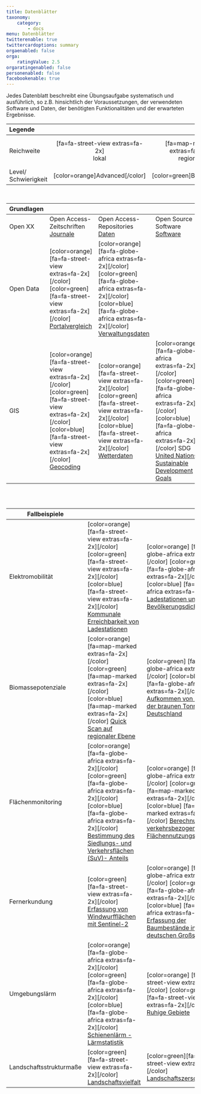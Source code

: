 ```yaml
---
title: Datenblätter
taxonomy:
    category:
        - docs
menu: Datenblätter
twitterenable: true
twittercardoptions: summary
orgaenabled: false
orga:
    ratingValue: 2.5
orgaratingenabled: false
personenabled: false
facebookenable: true
---
```


Jedes Datenblatt beschreibt eine Übungsaufgabe systematisch und ausführlich, so z.B. hinsichtlich der Voraussetzungen, der verwendeten Software und Daten, der benötigten Funktionalitäten und der erwarteten Ergebnisse.

| Legende | | | |
| :- | :-: | :-: | :-: |
| Reichweite | [fa=fa-street-view extras=fa-2x] <br> lokal | [fa=map-marked extras=fa-2x] <br> regional | [fa=fa-globe-africa extras=fa-2x] <br> national/global |
| Level/ Schwierigkeit | [color=orange]Advanced[/color] | [color=green]Basic[/color] | [color=blue]Click-by-Click[/color] |
<br>

| Grundlagen | | | | | |
|  :-----          |  :-----          |  :-----          | :----- | :----- | :----- |
|  Open XX | Open Access-Zeitschriften [Journale](OGE_Datenblatt_OpenXX_Journale.pdf?target=_blank) | Open Access-Repositories [Daten](OGE_Datenblatt_OpenXX_Repositories.pdf?target=_blank) | Open Source Software [Software](OGE_Datenblatt_OpenXX_DesktopGIS.pdf?target=_blank) |
| Open Data  | [color=orange] [fa=fa-street-view extras=fa-2x][/color] [color=green] [fa=fa-street-view extras=fa-2x][/color] [Portalvergleich](OGE_Datenblatt_OpenData_Portalvergleich.pdf?target=_blank) | [color=orange] [fa=fa-globe-africa extras=fa-2x][/color] [color=green] [fa=fa-globe-africa extras=fa-2x][/color] [color=blue] [fa=fa-globe-africa extras=fa-2x][/color] [Verwaltungsdaten](OGE_Datenblatt_OpenData_Verwaltungsdaten.pdf?target=_blank)
| GIS  | [color=orange] [fa=fa-street-view extras=fa-2x][/color] [color=green] [fa=fa-street-view extras=fa-2x][/color] [color=blue] [fa=fa-street-view extras=fa-2x][/color] [Geocoding](OGE_Datenblatt_Geocoding.pdf?target=_blank) | [color=orange] [fa=fa-street-view extras=fa-2x][/color] [color=green] [fa=fa-street-view extras=fa-2x][/color] [color=blue] [fa=fa-street-view extras=fa-2x][/color] [Wetterdaten](OGE_Datenblatt_Wetter.pdf?target=_blank) |  [color=orange] [fa=fa-globe-africa extras=fa-2x][/color] [color=green] [fa=fa-globe-africa extras=fa-2x][/color] [color=blue] [fa=fa-globe-africa extras=fa-2x][/color] SDG [United Nations Sustainable Development Goals](OGE_Datenblatt_SDG_Global_ABC.pdf?target=_blank) | [color=orange] [fa=fa-street-view extras=fa-2x][/color] [color=blue] [fa=fa-street-view extras=fa-2x][/color] [Feinstaub](OGE_Datenblatt_Feinstaub.pdf?target=_blank) | [color=orange] [fa=fa-street-view extras=fa-2x][/color] [color=green] [fa=fa-street-view extras=fa-2x][/color] [color=blue] [fa=fa-street-view extras=fa-2x][/color] [Daseinsvorsorge](OGE_Datenblatt-Daseinsvorsorge.pdf?target=_blank)
<br><br>

|  Fallbeispiele            |                                                                                                                                                                                                                                                                                                          |                                                                                                                                                                                                                                                                                                         |                                                                                                                                                                                                                                                                                           |
|---------------------------|----------------------------------------------------------------------------------------------------------------------------------------------------------------------------------------------------------------------------------------------------------------------------------------------------------|---------------------------------------------------------------------------------------------------------------------------------------------------------------------------------------------------------------------------------------------------------------------------------------------------------|-------------------------------------------------------------------------------------------------------------------------------------------------------------------------------------------------------------------------------------------------------------------------------------------|
|  Elektromobilität         |  [color=orange] [fa=fa-street-view   extras=fa-2x][/color] [color=green] [fa=fa-street-view extras=fa-2x][/color]   [color=blue] [fa=fa-street-view extras=fa-2x][/color] [Kommunale   Erreichbarkeit von Ladestationen](OGE_Datenblatt_EMobi_Lokal_ABC.pdf?target=_blank)                               |  [color=orange] [fa=fa-globe-africa   extras=fa-2x][/color] [color=green] [fa=fa-globe-africa extras=fa-2x][/color]   [color=blue] [fa=fa-globe-africa extras=fa-2x][/color] [Ladestationen und   Bevölkerungsdichte](OGE_Datenblatt_EMobi_National_ABC.pdf?target=_blank)                              |  [color=orange] [fa=fa-globe-africa   extras=fa-2x][/color] [color=green] [fa=fa-globe-africa extras=fa-2x][/color]   [color=blue] [fa=fa-globe-africa extras=fa-2x][/color] [Reise quer durch   Europa](OGE_Datenblatt_EMobi_Global_ABC.pdf?target=_blank)                               |
|  Biomassepotenziale       |  [color=orange] [fa=map-marked   extras=fa-2x][/color] [color=green] [fa=map-marked extras=fa-2x][/color]   [color=blue] [fa=map-marked extras=fa-2x][/color] [Quick Scan auf regionaler   Ebene](OGE_Datenblatt_DBFZ_regional.pdf?target=_blank)                                                        |  [color=green] [fa=fa-globe-africa   extras=fa-2x][/color] [color=blue] [fa=fa-globe-africa extras=fa-2x][/color]   [Aufkommen von Biogut aus der braunen Tonne in   Deutschland](OGE_Datenblatt_DBFZ_Biogut_national_B_C.pdf?target=_blank)                                                            |  [color=orange] [fa=fa-globe-africa   extras=fa-2x][/color] [Bioenergiepotenziale in   Europa](OGE_Datenblatt_DBFZ_Biogut_national_A.pdf?target=_blank)                                                                                                                                   |
|  Flächenmonitoring        |  [color=orange] [fa=fa-globe-africa   extras=fa-2x][/color] [color=green] [fa=fa-globe-africa extras=fa-2x][/color]   [color=blue] [fa=fa-globe-africa extras=fa-2x][/color] [Bestimmung des   Siedlungs- und Verkehrsflächen (SuV)-   Anteils](OGE_Datenblatt_FM_Flaechenutzung_SuV.pdf?target=_blank)  |  [color=orange] [fa=fa-globe-africa   extras=fa-2x][/color] [color=green] [fa=map-marked extras=fa-2x][/color]   [color=blue] [fa=map-marked extras=fa-2x][/color] [Berechnung   verkehrsbezogener Flächennutzungsindikatoren](OGE_Datenblatt_FM_verkehrsindikator_gvn.pdf?target=_blank)               |  [color=orange] [fa=fa-globe-africa   extras=fa-2x] [/color][color=green] [fa=fa-street-view   extras=fa-2x][/color][color=blue][fa=fa-street-view extras=fa-2x][/color]   [Messung der Veränderung der Siedlungs- und Bevölkerungsdichte](OGE_Datenblatt_FM_dichte_vg.pdf?target=_blank) |
|  Fernerkundung            |  [color=green] [fa=fa-street-view   extras=fa-2x][/color] [Erfassung von Windwurfflächen mit   Sentinel-2](OGE_Datenblatt_BKG_Fernerkundung.pdf?target=_blank)                                                                                                                                           |  [color=orange] [fa=fa-globe-africa   extras=fa-2x][/color] [color=green] [fa=fa-globe-africa extras=fa-2x][/color]   [color=blue] [fa=fa-globe-africa extras=fa-2x][/color] [Erfassung der   Baumbestände in deutschen Großstädten](OGE_Datenblatt_BKG_Fernerkundung_Baumbestaende.pdf?target=_blank)  |                                                                                                                                                                                                                                                                                           |
|  Umgebungslärm            |  [color=orange] [fa=fa-globe-africa   extras=fa-2x][/color] [color=green] [fa=fa-globe-africa extras=fa-2x][/color]   [color=blue] [fa=fa-globe-africa extras=fa-2x][/color] [Schienenlärm -   Lärmstatistik](OGE_Datenblatt_Schienenlaerm.pdf?target=_blank)                                            |  [color=orange] [fa=fa-street-view extras=fa-2x][/color] [color=green] [fa=fa-street-view extras=fa-2x][/color] [Ruhige Gebiete](OGE_Datenblatt_Ruhige_Gebiete.pdf?target=_blank)                                                                                                                        |  [color=orange] [fa=fa-street-view extras=fa-2x][/color] [color=green] [fa=fa-street-view extras=fa-2x][/color] [Smartphones als Lärmsensoren](OGE_Datenblatt_Lärmsensoren.pdf?target=_blank)                                                                                             |
|  Landschaftsstrukturmaße  |  [color=green][fa=fa-street-view   extras=fa-2x][/color]   [Landschaftsvielfalt](OGE_Datenblatt_LSM_Landschaftsvielfalt.pdf?target=_blank)                                                                                                                                                               |  [color=green][fa=fa-street-view   extras=fa-2x][/color]    [Landschaftszerschneidung](OGE_Datenblatt_LSM_Landschaftszerschneidung.pdf?target=_blank)                                                                                                                                                   |  [color=green][fa=fa-street-view   extras=fa-2x][/color]    [Nachbarschaftsanalyse](OGE_Datenblatt_LSM_Nachbarschaftsanalyse.pdf?target=_blank)                                                                                                                                           |
<br>

<!--backup
| Fallbeispiele  | | | | |
|  :-----        | :----- | :----- | :----- | :---- |
| Elektromobilität | [color=orange] [fa=fa-street-view extras=fa-2x][/color] [color=green] [fa=fa-street-view extras=fa-2x][/color] [color=blue] [fa=fa-street-view extras=fa-2x][/color] [Kommunale Erreichbarkeit von Ladestationen](OGE_Datenblatt_EMobi_Lokal_ABC.pdf?target=_blank) | [color=orange] [fa=fa-globe-africa extras=fa-2x][/color] [color=green] [fa=fa-globe-africa extras=fa-2x][/color] [color=blue] [fa=fa-globe-africa extras=fa-2x][/color] [Ladestationen und Bevölkerungsdichte](OGE_Datenblatt_EMobi_National_ABC.pdf?target=_blank) | [color=orange] [fa=fa-globe-africa extras=fa-2x][/color] [color=green] [fa=fa-globe-africa extras=fa-2x][/color] [color=blue] [fa=fa-globe-africa extras=fa-2x][/color] [Reise quer durch Europa](OGE_Datenblatt_EMobi_Global_ABC.pdf?target=_blank) |
| Biomassepotenziale | [color=orange] [fa=map-marked extras=fa-2x][/color] [color=green] [fa=map-marked extras=fa-2x][/color] [color=blue] [fa=map-marked extras=fa-2x][/color] [Quick Scan auf regionaler Ebene](OGE_Datenblatt_DBFZ_regional.pdf?target=_blank) | [color=green] [fa=fa-globe-africa extras=fa-2x][/color] [color=blue] [fa=fa-globe-africa extras=fa-2x][/color] [Aufkommen von Biogut aus der braunen Tonne in Deutschland](OGE_Datenblatt_DBFZ_Biogut_national_B_C.pdf?target=_blank) | [color=orange] [fa=fa-globe-africa extras=fa-2x][/color] [Bioenergiepotenziale in Europa](OGE_Datenblatt_DBFZ_Biogut_national_A.pdf?target=_blank) |
| Flächenmonitoring | [color=orange] [fa=fa-globe-africa extras=fa-2x][/color] [color=green] [fa=fa-globe-africa extras=fa-2x][/color] [color=blue] [fa=fa-globe-africa extras=fa-2x][/color] [Bestimmung des Siedlungs- und Verkehrsflächen (SuV)- Anteils](OGE_Datenblatt_FM_Flaechenutzung_SuV.pdf?target=_blank) | [color=orange] [fa=fa-globe-africa extras=fa-2x][/color] [color=green] [fa=map-marked extras=fa-2x][/color] [color=blue] [fa=map-marked extras=fa-2x][/color] [Berechnung verkehrsbezogener Flächennutzungsindikatoren](OGE_Datenblatt_FM_verkehrsindikator_gvn.pdf?target=_blank) | [color=orange] [fa=fa-globe-africa extras=fa-2x] [/color][color=green] [fa=fa-street-view extras=fa-2x][/color][color=blue][fa=fa-street-view extras=fa-2x][/color] [Messung der Veränderung der Siedlungs- und Bevölkerungsdichte](OGE_Datenblatt_FM_dichte_vg.pdf?target=_blank)| [color=orange] [fa=fa-globe-africa extras=fa-2x][/color] [color=green] [fa=fa-globe-africa extras=fa-2x][/color] [Berechnung der räumlichen Verteilung der Gebäudedichte](OGE_Datenblatt_FM_raeumliche_statistik_rs.pdf?target=_blank) |
| Fernerkundung | [color=green] [fa=fa-street-view extras=fa-2x][/color] [Erfassung von Windwurfflächen mit Sentinel-2](OGE_Datenblatt_BKG_Fernerkundung.pdf?target=_blank) | [color=orange] [fa=fa-globe-africa extras=fa-2x][/color] [color=green] [fa=fa-globe-africa extras=fa-2x][/color] [color=blue] [fa=fa-globe-africa extras=fa-2x][/color] [Erfassung der Baumbestände in deutschen Großstädten](OGE_Datenblatt_BKG_Fernerkundung_Baumbestaende.pdf?target=_blank) |
| Umgebungslärm | [color=orange] [fa=fa-globe-africa extras=fa-2x][/color] [color=green] [fa=fa-globe-africa extras=fa-2x][/color] [color=blue] [fa=fa-globe-africa extras=fa-2x][/color] [Schienenlärm - Lärmstatistik](OGE_Datenblatt_Schienenlaerm.pdf?target=_blank)  |
| Landschaftsstrukturmaße | [color=green][fa=fa-street-view extras=fa-2x][/color] [Landschaftsvielfalt](OGE_Datenblatt_LSM_Landschaftsvielfalt.pdf?target=_blank) | [color=green][fa=fa-street-view extras=fa-2x][/color]  [Landschaftszerschneidung](OGE_Datenblatt_LSM_Landschaftszerschneidung.pdf?target=_blank) | [color=green][fa=fa-street-view extras=fa-2x][/color]  [Nachbarschaftsanalyse](OGE_Datenblatt_LSM_Nachbarschaftsanalyse.pdf?target=_blank) | [color=orange][fa=fa-street-view extras=fa-2x][/color]  [Landschaftsanalyse Remseck](OGE_Datenblatt_LSM_Landschaftsanalyse.pdf?target=_blank) | 
-->
